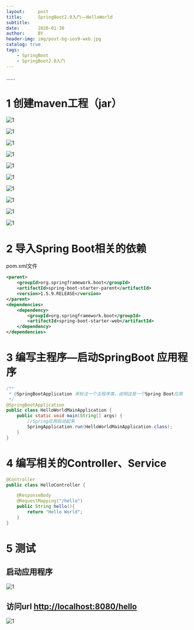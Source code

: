 ```yaml
---
layout:     post
title:      SpringBoot2.0入门——HelloWorld
subtitle:   
date:       2020-01-30
author:     BY
header-img: img/post-bg-ios9-web.jpg
catalog: true
tags:
    - SpringBoot
    - SpringBoot2.0入门
---
```


......

# 1 创建maven工程（jar）

![1](https://chaohappy.github.io/images/SpringBoot-学习/SpringBoot-HelloWorld/0.png)

![1](https://chaohappy.github.io/images/SpringBoot-学习/SpringBoot-HelloWorld/1.png)

![1](https://chaohappy.github.io/images/SpringBoot-学习/SpringBoot-HelloWorld/2.png)

![1](https://chaohappy.github.io/images/SpringBoot-学习/SpringBoot-HelloWorld/3.png)

![1](https://chaohappy.github.io/images/SpringBoot-学习/SpringBoot-HelloWorld/4.png)



![1](D:\chaohappy\github\chaohappy.github.io\images\SpringBoot-学习\SpringBoot-HelloWorld\5.png)

![1](https://chaohappy.github.io/images/SpringBoot-学习/SpringBoot-HelloWorld/6.png)

![1](https://chaohappy.github.io/images/SpringBoot-学习/SpringBoot-HelloWorld/7.png)



![1](https://chaohappy.github.io/images/SpringBoot-学习/SpringBoot-HelloWorld/8.png)

![1](https://chaohappy.github.io/images/SpringBoot-学习/SpringBoot-HelloWorld/9.png)

# 2 导入Spring Boot相关的依赖

pom.xml文件

```xml
<parent>
    <groupId>org.springframework.boot</groupId>
    <artifactId>spring-boot-starter-parent</artifactId>
    <version>1.5.9.RELEASE</version>
</parent>
<dependencies>
    <dependency>
        <groupId>org.springframework.boot</groupId>
        <artifactId>spring-boot-starter-web</artifactId>
    </dependency>
</dependencies>
```

# 3 编写主程序—启动SpringBoot 应用程序

```java
/**
 * @SpringBootApplication 来标注一个主程序类，说明这是一个Spring Boot应用
 */
@SpringBootApplication
public class HelloWorldMainApplication {
    public static void main(String[] args) {
        //Spring应用启动起来
        SpringApplication.run(HelloWorldMainApplication.class);
    }
}
```

# 4 编写相关的Controller、Service

```java
@Controller
public class HelloController {

    @ResponseBody
    @RequestMapping("/hello")
    public String hello(){
        return "Hello World";
    }
}
```

# 5 测试

## 启动应用程序

![1](https://chaohappy.github.io/images/SpringBoot-学习/SpringBoot-HelloWorld/10.png)

## 访问url <http://localhost:8080/hello> 

![1](https://chaohappy.github.io/images/SpringBoot-学习/SpringBoot-HelloWorld/11.png)

